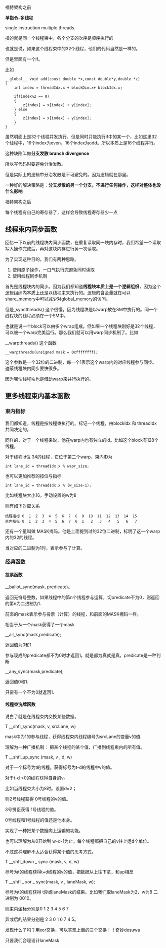福特架构之前

**单指令-多线程** 

single instruction multiple threads.

指的就是同一个线程束中，各个分支的次序是顺序执行的

也就是说，如果这个线程束中的32个线程，他们的代码当然是一样的。

但是里面有一个if。

比如

```
__global__ void add(const double *x,const double*y,double *z)
{
    int index = threadIdx.x + blockDim.x+ blockIdx.x;
    
    if(index%2 == 0)
    {
        z[index] = x[index] + y[index];
    } else 
    {
        z[index] = x[index] - y[index];
    }
}
```

虽然明面上是32个线程并发执行，但是同时只能执行if中的某一个，比如这里32个线程中，16个index为even，16个index为odd。所以本质上是16个线程并行。

这种缺陷叫做**分支发散 branch divergence**

所以写代码时要避免分治发散。

但是实际上的逻辑中分治发散是不可避免的。因为逻辑就在那里。

一种好的解决策略是：**分支发散的另一个分支，不进行任何操作，这样对整体也没什么影响**



福特架构之后

每个线程有自己的寄存器了，这样会导致线程寄存器少一点



## 线程束内同步函数

回忆一下以前的线程块内同步函数，在重复读取同一块内存时，我们希望一个读取写入操作完成后，再对这块内存进行另一次读取。

为了实现这种目的，我们有两种思路。

1. 使用原子操作，一口气执行完避免同时读取
2. 使用线程同步机制

首先是线程块内的同步。因为我们都知道**线程块本质上是一个逻辑组织**，因为这个逻辑组织内本质上还是以线程束来执行的。逻辑的含金量就在可以share_memory中可以减少对global_memory的访问。

但是_syncthreads() 这个很慢，因为线程块是以warp放在SM中执行的。同一个线程块的线程必须在一个SM中。

也就是说一个block可以由多个wrap组成。但如果一个线程块刚好是32个线程，可以被一个warp完美运行。那么我们就可以用warp同步机制了。比如

__warpthreads() 这个函数

```
__warpthreads(unsigned mask = 0xffffffff);
```

这个参数是一个32位的二进制，每一个1表示这个warp内的对应线程参与同步。遮蔽线程块内同步要快很多。

因为哪怕线程块也是借助warp来并行执行的。



## 更多线程束内基本函数



### 束内指标

我们都知道，线程是按线程束执行的。标记一个线程，由blockIdx 和 threadIdx共同决定的。

同样的，对于一个线程来说，他在warp内也有独立的id。比如这个block有128个线程，

对于线程id位 34的线程，它位于第二个warp，束内ID为

```
int lane_id = threadIdx.x % wapr_size;
```

也可以更加推荐的按位与指标

```
int lane_id = threadIdx.x % (w_size-1); 
```

比如线程块大小16，手动设置的w为8

则有如下对应关系

```
线程指标 0  1  2  3  4  5  6  7  8  9  10  11  12  13  14  15  
束内指标 0  1  2  3  4  5  6  7  0  1   2   3   4   5   6   7
```

还有一个量叫做 MASK掩码。他是上面提到过的32位二进制，标明了这一个warp内的32的线程。

当对应的二进制为1时，表示参与了计算。



### 经典函数

#### 投票函数

__ballot_sync(mask, predicate)。

返回无符号整数，如果线程中的第n个线程参与运算，切predicate不为0，则返回的第n为二进制为1.

前面的mask表示参与投票（计算）的线程，和前面的MASK掩码一样。

相当于从一个mask获得了一个mask

__all_sync(mask,predicate);

返回值为0和1.

参与现成的predicate都不为0时才返回1。就是都为真就是真，predicate是一种判断

__any_sync(mask,predicate);

返回值0和1.

只要有一个不为0就返回1.



#### 线程束洗牌函数

说白了就是在线程束内交换某些数据。

T __shfl_sync(mask, v, srcLane, w)

mask中为1的参与线程，获得线程束内线程编号为srcLane的变量v的值.

理解为一种广播机制： 把某个线程的某个值，广播到线程束内的所有值。





T __shfl_up_sync (mask, v , d, w)

对于一个标号为t的线程，获得标号为t-d的线程中v的值。

对于t-d <0的线程获得自身的v。

比如当线程束大小为8时。设置d=2；

则2号线程获得 0号线程的v的值。

3号贤臣获得 1号线程的值。

0号线程和1号线程的值还是他本身。

实现了一种把某个数据向上运输的功能。

也可以理解为从0开始到 w-d-1为止，每个线程都把自己的v往上运d个单位。

不过这种理解不太适合获得某个值的思考方式。



T __shfl_down _ sync (mask, v, d, w)

标号为t的线程获得t+d线程的v的值，把数据从上往下拿，和up相反



T __shfl _ xor _ sync(mask, v , laneMask, w);

标号为t的线程获得 t异或laneMask的结果。比如我们取laneMask为2，w为8 二进制为 0010。

则束内坐标分别是0 1 2 3 4 5 6 7

异或后的结果分别是 2 3 0 1 6 7 4 5。

发现什么了吗？用xor交换，可以实现上面的三个交换！！奇妙desuwa

只要我们合理设计laneMask









